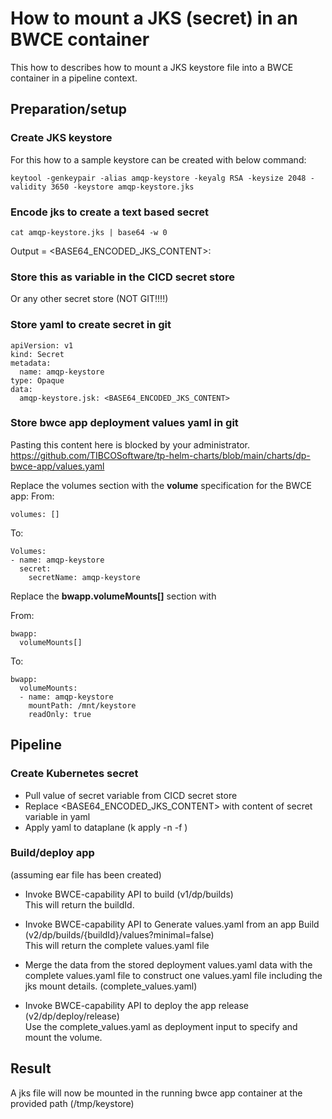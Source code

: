 # How to mount a JKS (secret) in an BWCE container 

This how to describes how to mount a JKS keystore file into a BWCE container in a pipeline context.

## Preparation/setup

### Create JKS keystore
For this how to a sample keystore can be created with below command:

```
keytool -genkeypair -alias amqp-keystore -keyalg RSA -keysize 2048 -validity 3650 -keystore amqp-keystore.jks
```


### Encode jks to create a text based secret

```
cat amqp-keystore.jks | base64 -w 0
```

Output = <BASE64_ENCODED_JKS_CONTENT>:

### Store this as variable in the CICD secret store
Or any other secret store (NOT GIT!!!!)


### Store yaml to create secret in git
```#kubernetes jks secret
apiVersion: v1
kind: Secret
metadata:
  name: amqp-keystore
type: Opaque
data:
  amqp-keystore.jsk: <BASE64_ENCODED_JKS_CONTENT>
```
### Store bwce app deployment values yaml in git
Pasting this content here is blocked by your administrator.
https://github.com/TIBCOSoftware/tp-helm-charts/blob/main/charts/dp-bwce-app/values.yaml

Replace the volumes section with the **volume** specification for the BWCE app:
From:
```
volumes: []
```
To:
```
Volumes:
- name: amqp-keystore
  secret:
    secretName: amqp-keystore
```

Replace the **bwapp.volumeMounts[]** section with

From:
```
bwapp:
  volumeMounts[]
```
To: 

```
bwapp:
  volumeMounts:
  - name: amqp-keystore
    mountPath: /mnt/keystore
    readOnly: true
```

## Pipeline

### Create Kubernetes secret
* Pull value of secret variable from CICD secret store
* Replace <BASE64_ENCODED_JKS_CONTENT> with content of secret variable in yaml
* Apply yaml to dataplane (k apply -n <dataplane name> -f <name of secret yaml>)


### Build/deploy app 
(assuming ear file has been created)

* Invoke BWCE-capability API to build (v1/dp/builds) 
<br>This will return the buildId.


* Invoke BWCE-capability API to Generate values.yaml from an app Build (v2/dp/builds/{buildId}/values?minimal=false)<br> 
This will return the complete values.yaml file 

* Merge the data from the stored deployment values.yaml data with the complete values.yaml file to construct one values.yaml file including the jks mount details. (complete_values.yaml)

* Invoke BWCE-capability API to deploy the app release (v2/dp/deploy/release)
<br>Use the complete_values.yaml as deployment input to specify and mount the volume.



## Result

A jks file will now be mounted in the running bwce app container at the provided path (/tmp/keystore)




